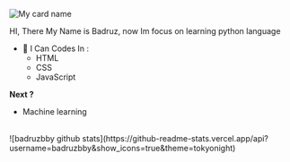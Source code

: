 ![My card name](https://cardivo.vercel.app/api?name=Badruz&description=Hi,%20i%27m%20currently%20learn%20back%20end%20web%20developer&image=https://avatars.githubusercontent.com/u/81134329?s=400&u=88f38606987698a73a175e0ba696ea5bbae5c64b&v=4&backgroundColor=%23ecf0f1&instagram=mhmdbdrzz&github=badruzbby&pattern=leaf&colorPattern=%23eaeaea)

HI, There
My Name is Badruz, now Im focus on learning python language

- 🌱 I Can Codes In :
  - HTML
  - CSS
  - JavaScript

**Next ?**
  - Machine learning

<br>
![badruzbby github stats](https://github-readme-stats.vercel.app/api?username=badruzbby&show_icons=true&theme=tokyonight)
<!---
badruzbby/badruzbby is a ✨ special ✨ repository because its `README.md` (this file) appears on your GitHub profile.
You can click the Preview link to take a look at your changes.
--->
